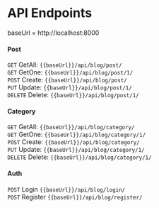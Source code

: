# API Endpoints

baseUrl = http://localhost:8000

#### Post
`GET` GetAll: `{{baseUrl}}/api/blog/post/`<br/>
`GET` GetOne: `{{baseUrl}}/api/blog/post/1/`<br/>
`POST` Create: `{{baseUrl}}/api/blog/post/`<br/>
`PUT` Update: `{{baseUrl}}/api/blog/post/1/`<br/>
`DELETE` Delete: `{{baseUrl}}/api/blog/post/1/`<br/>

#### Category
`GET` GetAll: `{{baseUrl}}/api/blog/category/`<br/>
`GET` GetOne: `{{baseUrl}}/api/blog/category/1/`<br/>
`POST` Create: `{{baseUrl}}/api/blog/category/`<br/>
`PUT` Update: `{{baseUrl}}/api/blog/category/1/`<br/>
`DELETE` Delete: `{{baseUrl}}/api/blog/category/1/`<br/>

#### Auth
`POST` Login `{{baseUrl}}/api/blog/login/`<br/>
`POST` Register `{{baseUrl}}/api/blog/register/`<br/>
